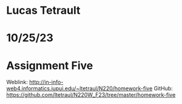 # Lucas Tetrault
# 10/25/23
# Assignment Five
Weblink: http://in-info-web4.informatics.iupui.edu/~ltetraul/N220/homework-five
GitHub: https://github.com/ltetraul/N220W_F23/tree/master/homework-five